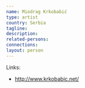 ```yaml
---
name: Miodrag Krkobabić
type: artist
country: Serbia
tagline:
description:
related-persons:
connections:
layout: person
---
```

Links:
* <http://www.krkobabic.net/>
